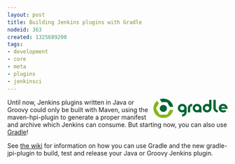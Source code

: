 ```yaml
---
layout: post
title: Building Jenkins plugins with Gradle
nodeid: 363
created: 1325689200
tags:
- development
- core
- meta
- plugins
- jenkinsci
---
```

<img src="/sites/default/files/images/gradle_logo.gif" align="right" width="170"/>

Until now, Jenkins plugins written in Java or Groovy could only be built with Maven, using the maven-hpi-plugin to generate a proper manifest and archive which Jenkins can consume. But starting now, you can also use [Gradle](http://gradle.org)! 

See [the wiki](https://wiki.jenkins-ci.org/display/JENKINS/Gradle+JPI+Plugin) for information on how you can use Gradle and the new gradle-jpi-plugin to build, test and release your Java or Groovy Jenkins plugin.
